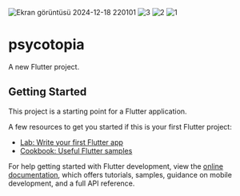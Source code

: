 ![Ekran görüntüsü 2024-12-18 220101](https://github.com/user-attachments/assets/60302f3d-e490-41ce-8b9a-c83cf9a7bfa5)
![3](https://github.com/user-attachments/assets/0b56cd03-9230-4792-95b6-d04e7d885755)
![2](https://github.com/user-attachments/assets/2af57f1d-7012-46f8-a14e-bb5ccf606f5b)
![1](https://github.com/user-attachments/assets/d92a284a-cd86-43db-b792-44fafc2bc78e)
# psycotopia

A new Flutter project.

## Getting Started

This project is a starting point for a Flutter application.

A few resources to get you started if this is your first Flutter project:

- [Lab: Write your first Flutter app](https://docs.flutter.dev/get-started/codelab)
- [Cookbook: Useful Flutter samples](https://docs.flutter.dev/cookbook)

For help getting started with Flutter development, view the
[online documentation](https://docs.flutter.dev/), which offers tutorials,
samples, guidance on mobile development, and a full API reference.
